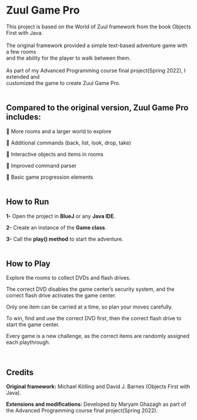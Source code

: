 <H1>Zuul Game Pro</H1>
This project is based on the World of Zuul framework from the book Objects First with Java. <br><br>
The original framework provided a simple text-based adventure game with a few rooms <br>
and the ability for the player to walk between them.
<br><br>
As part of my Advanced Programming course final project(Spring 2022), I extended and<br>
customized the game to create Zuul Game Pro.<br><br>


<H2>Compared to the original version, Zuul Game Pro includes:</H2>

🔹 More rooms and a larger world to explore

🔹 Additional commands (back, list, look, drop, take)

🔹 Interactive objects and items in rooms

🔹 Improved command parser

🔹 Basic game progression elements
<br><br>
<H2>How to Run</H2>

**1-** Open the project in **BlueJ** or any **Java IDE**.

**2-** Create an instance of the **Game class**.

**3-** Call the **play() method** to start the adventure.
<br><br>

<H2>How to Play</H2>

Explore the rooms to collect DVDs and flash drives.

The correct DVD disables the game center’s security system, 
and the correct flash drive activates the game center.

Only one item can be carried at a time, so plan your moves carefully.

To win, find and use the correct DVD first,
then the correct flash drive to start the game center. 

Every game is a new challenge, as the correct items are randomly assigned each playthrough.

<br>
<H2>Credits</H2>

**Original framework:** Michael Kölling and David J. Barnes (Objects First with Java).

**Extensions and modifications:** Developed by Maryam Ghazagh as part of the Advanced Programming course final project(Spring 2022).
